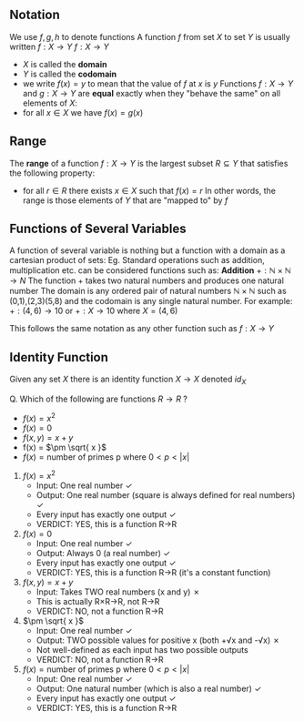 ## Notation
We use $f,g,h$  to denote functions
A function $f$ from set $X$ to set $Y$ is usually written $f:X \to Y$
$f:X \to Y$
- $X$ is called the **domain**
- $Y$ is called the **codomain**
- we write $f(x)=y$  to mean that the value of $f$ at $x$ is $y$
Functions $f:X \to Y$ and $g:X \to Y$ are **equal** exactly when they "behave the same" on all elements of $X$:
- for all $x \in X$ we have $f(x)=g(x)$
## Range
The **range** of a function $f: X \to Y$ is the largest subset $R \subseteq Y$ that satisfies the following property:
- for all $r \in R$  there exists $x \in X$ such that $f(x) =r$
In other words, the range is those elements of $Y$ that are "mapped to" by $f$

## Functions of Several Variables
A function of several variable is nothing but a function with a domain as a cartesian product of sets:
Eg.
Standard operations such as addition, multiplication etc. can be considered functions such as:
**Addition**
$+: \mathbb{N} \times \mathbb{N} \to N$
The function $+$ takes two natural numbers and produces one natural number
The domain is any ordered pair of natural numbers $\mathbb{N} \times \mathbb{N}$ such as (0,1),(2,3)(5,8) and the codomain is any single natural number.
For example:
$+: (4,6) \to 10$
or 
$+: X \to 10$
where $X = (4,6)$

This follows the same notation as any other function such as 
$f:X \to Y$

## Identity Function
Given any set $X$ there is an identity function $X\to X$ denoted $id_{X}$

Q. Which of the following are functions $R \to R$ ? 
- $f(x) = x^2$
- $f(x) = 0$
- $f(x,y) = x+y$
- f(x) = $\pm \sqrt{ x }$
- $f(x) = \text{number of primes p where}~0<p<|x|$

1. $f(x) = x^2$
	- Input: One real number ✓
	- Output: One real number (square is always defined for real numbers) ✓
	- Every input has exactly one output ✓
	- VERDICT: YES, this is a function R→R
2. $f(x) = 0$
	- Input: One real number ✓
	- Output: Always 0 (a real number) ✓
	- Every input has exactly one output ✓
	- VERDICT: YES, this is a function R→R (it's a constant function)
3.  $f(x,y) = x+y$
	- Input: Takes TWO real numbers (x and y) ✗
	- This is actually R×R→R, not R→R
	- VERDICT: NO, not a function R→R
4.  $\pm \sqrt{ x }$
	- Input: One real number ✓
	- Output: TWO possible values for positive x (both +√x and -√x) ✗
	- Not well-defined as each input has two possible outputs
	- VERDICT: NO, not a function R→R
5.  $f(x) = \text{number of primes p where}~0<p<|x|$
	- Input: One real number ✓
	- Output: One natural number (which is also a real number) ✓
	- Every input has exactly one output ✓
	- VERDICT: YES, this is a function R→R